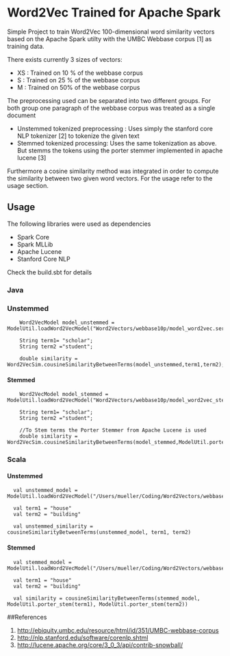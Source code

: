 # Word2Vec Trained for Apache Spark
Simple Project to train Word2Vec 100-dimensional word similarity vectors based on the Apache Spark utilty with the UMBC Webbase corpus [1] as training data.

There exists currently 3 sizes of vectors:

- XS : Trained on 10 % of the webbase corpus
- S : Trained on 25 % of the webbase corpus
- M : Trained on 50% of the webbase corpus

The preprocessing used can be separated into two different groups. For both group one paragraph of the webbase corpus was treated as a single document
- Unstemmed tokenized preprocessing : Uses simply the stanford core NLP tokenizer [2] to tokenize the given text
- Stemmed tokenized processing: Uses the same tokenization as above. But stemms the tokens using the porter stemmer implemented in apache lucene [3]

Furthermore a cosine similarity method was integrated in order to compute the similarity between two given word vectors. For the usage refer to the usage section.

## Usage
The following libraries were used as dependencies
- Spark Core
- Spark MLLib
- Apache Lucene
- Stanford Core NLP

Check the build.sbt for details
### Java

### Unstemmed
````
    Word2VecModel model_unstemmed = ModelUtil.loadWord2VecModel("Word2Vectors/webbase10p/model_word2vec.ser");

    String term1= "scholar";
    String term2 ="student";
 
    double similarity = Word2VecSim.cousineSimilarityBetweenTerms(model_unstemmed,term1,term2);
````

#### Stemmed
````
    Word2VecModel model_stemmed = ModelUtil.loadWord2VecModel("Word2Vectors/webbase10p/model_word2vec_stemmed.ser");
    
    String term1= "scholar";
    String term2 ="student";
 
    //To Stem terms the Porter Stemmer from Apache Lucene is used
    double similarity = Word2VecSim.cousineSimilarityBetweenTerms(model_stemmed,ModelUtil.porter_stem(term1),ModelUtil.porter_stem(term2));
````
### Scala 

#### Unstemmed
````
  val unstemmed_model = ModelUtil.loadWord2VecModel("/Users/mueller/Coding/Word2Vectors/webbase10p/model_word2vec_stemmed.ser");

  val term1 = "house"
  val term2 = "building"

  val unstemmed_similarity = cousineSimilarityBetweenTerms(unstemmed_model, term1, term2)
````

#### Stemmed
````
  val stemmed_model = ModelUtil.loadWord2VecModel("/Users/mueller/Coding/Word2Vectors/webbase10p/model_word2vec_stemmed.ser");
  
  val term1 = "house"
  val term2 = "building"

  val similarity = cousineSimilarityBetweenTerms(stemmed_model, ModelUtil.porter_stem(term1), ModelUtil.porter_stem(term2))

````

##References

1.  http://ebiquity.umbc.edu/resource/html/id/351/UMBC-webbase-corpus
2.  http://nlp.stanford.edu/software/corenlp.shtml
3.  http://lucene.apache.org/core/3_0_3/api/contrib-snowball/
